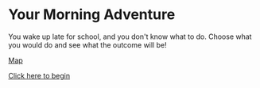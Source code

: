 # Your Morning Adventure
You wake up late for school, and you don't know what to do. Choose what you would do
and see what the outcome will be! 

[Map](https://docs.google.com/drawings/d/1IRpTWSD5gCvuBltylx0-xb9OzWeCbWMUb4TpDW35pv4/edit)

[Click here to begin](start.md)